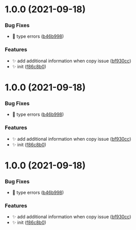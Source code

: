 # 1.0.0 (2021-09-18)


### Bug Fixes

* 🐛 type errors ([b46b998](https://github.com/wow-actions/duplicate-issue/commit/b46b9986b4d81451a1bcdf68e982b5da5abff15a))


### Features

* ✨ add additional information when copy issue ([bf930cc](https://github.com/wow-actions/duplicate-issue/commit/bf930ccf31c36892304f2ec505198fa24efc4526))
* ✨ init ([f86c8b0](https://github.com/wow-actions/duplicate-issue/commit/f86c8b077193f9297c223d0d96e98a257f14aa4a))

# 1.0.0 (2021-09-18)


### Bug Fixes

* 🐛 type errors ([b46b998](https://github.com/wow-actions/duplicate-issue/commit/b46b9986b4d81451a1bcdf68e982b5da5abff15a))


### Features

* ✨ add additional information when copy issue ([bf930cc](https://github.com/wow-actions/duplicate-issue/commit/bf930ccf31c36892304f2ec505198fa24efc4526))
* ✨ init ([f86c8b0](https://github.com/wow-actions/duplicate-issue/commit/f86c8b077193f9297c223d0d96e98a257f14aa4a))

# 1.0.0 (2021-09-18)


### Bug Fixes

* 🐛 type errors ([b46b998](https://github.com/wow-actions/duplicate-issue/commit/b46b9986b4d81451a1bcdf68e982b5da5abff15a))


### Features

* ✨ add additional information when copy issue ([bf930cc](https://github.com/wow-actions/duplicate-issue/commit/bf930ccf31c36892304f2ec505198fa24efc4526))
* ✨ init ([f86c8b0](https://github.com/wow-actions/duplicate-issue/commit/f86c8b077193f9297c223d0d96e98a257f14aa4a))
